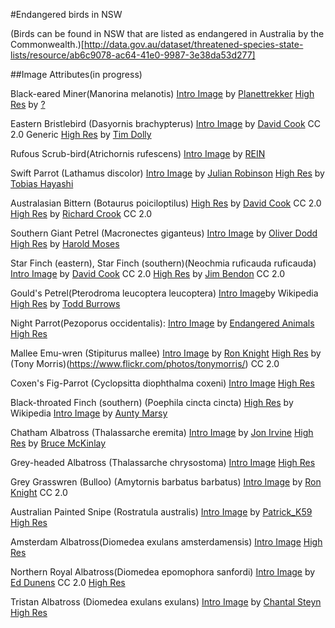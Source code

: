 #Endangered birds in NSW

(Birds can be found in NSW that are listed as endangered in Australia by the Commonwealth.)[http://data.gov.au/dataset/threatened-species-state-lists/resource/ab6c9078-ac64-41e0-9987-3e38da53d277]


##Image Attributes(in progress)

Black-eared Miner(Manorina melanotis)
[Intro Image](https://flic.kr/p/8LkeCd) by [Planettrekker](https://www.flickr.com/photos/planettrekker/)
[High Res]() by [?]()

Eastern Bristlebird (Dasyornis brachypterus)
[Intro Image](https://flic.kr/p/ckjKfo) by [David Cook](https://flic.kr/p/4UUpTw) CC 2.0 Generic
[High Res]() by [Tim Dolly]()

Rufous Scrub-bird(Atrichornis rufescens)
[Intro Image](https://flic.kr/p/eS75to) by [REIN](https://www.flickr.com/photos/reinmage/)

Swift Parrot (Lathamus discolor) 
[Intro Image](https://flic.kr/p/8B7f6P) by [Julian Robinson](https://www.flickr.com/photos/ozjulian/)
[High Res](https://flic.kr/p/4Hqysg) by [Tobias Hayashi](https://www.flickr.com/photos/callocephalon/)

Australasian Bittern (Botaurus poiciloptilus)
[High Res](https://flic.kr/p/ormTq2) by [David Cook](https://www.flickr.com/photos/frankzed/) CC 2.0
[High Res](https://flic.kr/p/4drLVQ) by [Richard Crook](https://www.flickr.com/photos/richardwc/) CC 2.0

Southern Giant Petrel (Macronectes giganteus)
[Intro Image](https://flic.kr/p/dGZLrv) by [Oliver Dodd](https://www.flickr.com/photos/oliverdodd/)
[High Res](https://flic.kr/p/kqb1ai) by [Harold Moses](https://www.flickr.com/photos/mosesharold/)

Star Finch (eastern), Star Finch (southern)(Neochmia ruficauda ruficauda)
[Intro Image](https://flic.kr/p/8Qn9jB) by [David Cook](https://www.flickr.com/photos/kookr/) CC 2.0
[High Res](https://flic.kr/p/uByw92) by [Jim Bendon](https://www.flickr.com/photos/jim_bendon_1957/) CC 2.0

Gould's Petrel(Pterodroma leucoptera leucoptera)
[Intro Image](https://upload.wikimedia.org/wikipedia/commons/3/35/Gould%27s_Petrel-off_Southport_Qld-15April2012.jpg)by Wikipedia
[High Res](https://flic.kr/p/dN1mWz) by [Todd Burrows](https://www.flickr.com/photos/toddburrows/)


Night Parrot(Pezoporus occidentalis):
[Intro Image](http://www.endangered-animals.com.au/night-parrot.htm) by [Endangered Animals](http://www.endangered-animals.com.au/)
[High Res](https://upload.wikimedia.org/wikipedia/commons/2/26/Pezoporus_occidentalis.jpg)

Mallee Emu-wren (Stipiturus mallee)
[Intro Image](https://flic.kr/p/diYjwY) by [Ron Knight](https://www.flickr.com/photos/sussexbirder/)
[High Res](https://flic.kr/p/4b9JJc) by (Tony Morris)(https://www.flickr.com/photos/tonymorris/) CC 2.0

Coxen's Fig-Parrot (Cyclopsitta diophthalma coxeni)
[Intro Image](https://upload.wikimedia.org/wikipedia/commons/5/5e/Cyclopsitta_diophthalma_-Mossman_Gorge,_Daintree_National_Park,_Queensland,_Australia_-male-8.jpg)
[High Res](https://upload.wikimedia.org/wikipedia/commons/b/b3/Cyclopsitta_diophthalma_-Birdworld_Kuranda%2C_Queensland%2C_Australia_-male-8a.jpg)

Black-throated Finch (southern) (Poephila cincta cincta)
[High Res](https://en.wikipedia.org/wiki/Black-throated_finch#/media/File:Poephila_cincta_-Baltimore_Aquarium,_Baltimore,_Maryland,_USA-8a.jpg) by Wikipedia
[Intro Image](https://flic.kr/p/9qfMzH) by [Aunty Marsy](https://www.flickr.com/photos/auntymarsy/)

Chatham Albatross (Thalassarche eremita)
[Intro Image](https://flic.kr/p/8UexwV) by [Jon Irvine](https://flic.kr/p/8UexwV)
[High Res](https://flic.kr/p/pB3vg7) by [Bruce McKinlay](https://www.flickr.com/photos/98212195@N00/)

Grey-headed Albatross (Thalassarche chrysostoma)
[Intro Image](https://en.wikipedia.org/wiki/Grey-headed_albatross#/media/File:Thalassarche_chrysostoma_-_SE_Tasmania.jpg)
[High Res](https://upload.wikimedia.org/wikipedia/commons/4/43/Thalassarche_chrysostoma_-Southern_Ocean%2C_Drakes_Passage_-flying-8_%281%29.jpg)

Grey Grasswren (Bulloo) (Amytornis barbatus barbatus)
[Intro Image](https://flic.kr/p/diYmzg) by [Ron Knight](https://www.flickr.com/photos/sussexbirder/) CC 2.0


Australian Painted Snipe (Rostratula australis)
[Intro Image](https://flic.kr/p/dQDDLd) by [Patrick_K59](https://www.flickr.com/photos/patrick_k59/)
[High Res](https://flic.kr/p/dUx4r5)

Amsterdam Albatross(Diomedea exulans amsterdamensis)
[Intro Image](https://upload.wikimedia.org/wikipedia/commons/thumb/f/f2/Albatros_d%27amsterdam_poussin.jpg/500px-Albatros_d%27amsterdam_poussin.jpg)
[High Res](https://en.wikipedia.org/wiki/Amsterdam_albatross#/media/File:Albatros_d%27amsterdam.jpg)


Northern Royal Albatross(Diomedea epomophora sanfordi)
[Intro Image](https://flic.kr/p/qavMD1) by [Ed Dunens](https://www.flickr.com/photos/blachswan/) CC 2.0
[High Res](https://en.wikipedia.org/wiki/Northern_royal_albatross#/media/File:Diomedea_sanfordi_-_SE_Tasmania.jpg)


Tristan Albatross (Diomedea exulans exulans)
[Intro Image](https://flic.kr/p/6aFUqB) by [Chantal Steyn](https://www.flickr.com/photos/chantal_steyn/)
[High Res](https://upload.wikimedia.org/wikipedia/commons/thumb/c/c4/Diomedea_exulans_in_flight_-_SE_Tasmania.jpg/440px-Diomedea_exulans_in_flight_-_SE_Tasmania.jpg)
